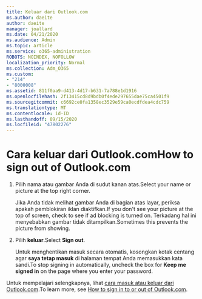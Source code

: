 ```yaml
---
title: Keluar dari Outlook.com
ms.author: daeite
author: daeite
manager: joallard
ms.date: 04/21/2020
ms.audience: Admin
ms.topic: article
ms.service: o365-administration
ROBOTS: NOINDEX, NOFOLLOW
localization_priority: Normal
ms.collection: Adm_O365
ms.custom:
- "214"
- "8000008"
ms.assetid: 811f0aa9-d413-4d17-b631-7a788e1d1916
ms.openlocfilehash: 2f13415cd8d9bdb0f4ede297655dae75ca4501f9
ms.sourcegitcommit: c6692ce0fa1358ec3529e59ca0ecdfdea4cdc759
ms.translationtype: MT
ms.contentlocale: id-ID
ms.lasthandoff: 09/15/2020
ms.locfileid: "47802276"
---
```

# <a name="how-to-sign-out-of-outlookcom"></a><span data-ttu-id="f113d-102">Cara keluar dari Outlook.com</span><span class="sxs-lookup"><span data-stu-id="f113d-102">How to sign out of Outlook.com</span></span>

1. <span data-ttu-id="f113d-103">Pilih nama atau gambar Anda di sudut kanan atas.</span><span class="sxs-lookup"><span data-stu-id="f113d-103">Select your name or picture at the top right corner.</span></span>

    <span data-ttu-id="f113d-104">Jika Anda tidak melihat gambar Anda di bagian atas layar, periksa apakah pemblokiran iklan diaktifkan.</span><span class="sxs-lookup"><span data-stu-id="f113d-104">If you don't see your picture at the top of screen, check to see if ad blocking is turned on.</span></span> <span data-ttu-id="f113d-105">Terkadang hal ini menyebabkan gambar tidak ditampilkan.</span><span class="sxs-lookup"><span data-stu-id="f113d-105">Sometimes this prevents the picture from showing.</span></span>

2. <span data-ttu-id="f113d-106">Pilih **keluar**.</span><span class="sxs-lookup"><span data-stu-id="f113d-106">Select **Sign out**.</span></span>

    <span data-ttu-id="f113d-107">Untuk menghentikan masuk secara otomatis, kosongkan kotak centang agar **saya tetap masuk** di halaman tempat Anda memasukkan kata sandi.</span><span class="sxs-lookup"><span data-stu-id="f113d-107">To stop signing in automatically, uncheck the box for **Keep me signed in** on the page where you enter your password.</span></span>

<span data-ttu-id="f113d-108">Untuk mempelajari selengkapnya, lihat [cara masuk atau keluar dari Outlook.com](https://support.office.com/article/e08eb8ac-ac27-49f4-a400-a47311e1ee7e?wt.mc_id=Office_Outlook_com_Alchemy).</span><span class="sxs-lookup"><span data-stu-id="f113d-108">To learn more, see [How to sign in to or out of Outlook.com](https://support.office.com/article/e08eb8ac-ac27-49f4-a400-a47311e1ee7e?wt.mc_id=Office_Outlook_com_Alchemy).</span></span>
  